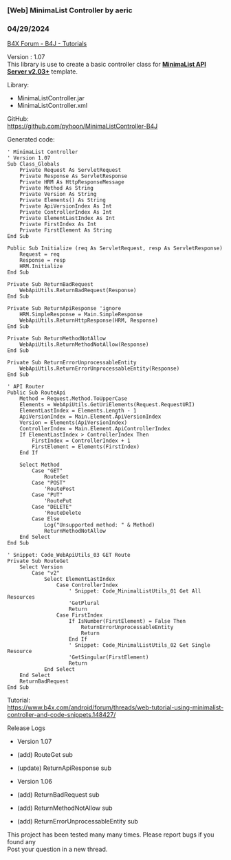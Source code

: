 ### [Web] MinimaList Controller by aeric
### 04/29/2024
[B4X Forum - B4J - Tutorials](https://www.b4x.com/android/forum/threads/152966/)

Version : 1.07  
This library is use to create a basic controller class for [**MinimaList API Server v2.03+**](https://www.b4x.com/android/forum/threads/project-template-web-minimalist-api-server.160679/) template.  
  
Library:  

- MinimaListController.jar
- MinimaListController.xml

GitHub:  
<https://github.com/pyhoon/MinimaListController-B4J>  
  
Generated code:  

```B4X
' MinimaList Controller  
' Version 1.07  
Sub Class_Globals  
    Private Request As ServletRequest  
    Private Response As ServletResponse  
    Private HRM As HttpResponseMessage  
    Private Method As String  
    Private Version As String  
    Private Elements() As String  
    Private ApiVersionIndex As Int  
    Private ControllerIndex As Int  
    Private ElementLastIndex As Int  
    Private FirstIndex As Int  
    Private FirstElement As String  
End Sub  
  
Public Sub Initialize (req As ServletRequest, resp As ServletResponse)  
    Request = req  
    Response = resp  
    HRM.Initialize  
End Sub  
  
Private Sub ReturnBadRequest  
    WebApiUtils.ReturnBadRequest(Response)  
End Sub  
  
Private Sub ReturnApiResponse 'ignore  
    HRM.SimpleResponse = Main.SimpleResponse  
    WebApiUtils.ReturnHttpResponse(HRM, Response)  
End Sub  
  
Private Sub ReturnMethodNotAllow  
    WebApiUtils.ReturnMethodNotAllow(Response)  
End Sub  
  
Private Sub ReturnErrorUnprocessableEntity  
    WebApiUtils.ReturnErrorUnprocessableEntity(Response)  
End Sub  
  
' API Router  
Public Sub RouteApi  
    Method = Request.Method.ToUpperCase  
    Elements = WebApiUtils.GetUriElements(Request.RequestURI)  
    ElementLastIndex = Elements.Length - 1  
    ApiVersionIndex = Main.Element.ApiVersionIndex  
    Version = Elements(ApiVersionIndex)  
    ControllerIndex = Main.Element.ApiControllerIndex  
    If ElementLastIndex > ControllerIndex Then  
        FirstIndex = ControllerIndex + 1  
        FirstElement = Elements(FirstIndex)  
    End If  
      
    Select Method  
        Case "GET"  
            RouteGet  
        Case "POST"  
            'RoutePost  
        Case "PUT"  
            'RoutePut  
        Case "DELETE"  
            'RouteDelete  
        Case Else  
            Log("Unsupported method: " & Method)  
            ReturnMethodNotAllow  
    End Select  
End Sub  
  
' Snippet: Code_WebApiUtils_03 GET Route  
Private Sub RouteGet  
    Select Version  
        Case "v2"  
            Select ElementLastIndex  
                Case ControllerIndex  
                    ' Snippet: Code_MinimalListUtils_01 Get All Resources  
                    'GetPlural  
                    Return  
                Case FirstIndex  
                    If IsNumber(FirstElement) = False Then  
                        ReturnErrorUnprocessableEntity  
                        Return  
                    End If  
                    ' Snippet: Code_MinimalListUtils_02 Get Single Resource  
                    'GetSingular(FirstElement)  
                    Return  
            End Select  
    End Select  
    ReturnBadRequest  
End Sub
```

  
  
Tutorial:  
<https://www.b4x.com/android/forum/threads/web-tutorial-using-minimalist-controller-and-code-snippets.148427/>  
  
Release Logs  

- Version 1.07

- (add) RouteGet sub
- (update) ReturnApiResponse sub

- Version 1.06

- (add) ReturnBadRequest sub
- (add) ReturnMethodNotAllow sub
- (add) ReturnErrorUnprocessableEntity sub

  
This project has been tested many many times. Please report bugs if you found any  
Post your question in a new thread.